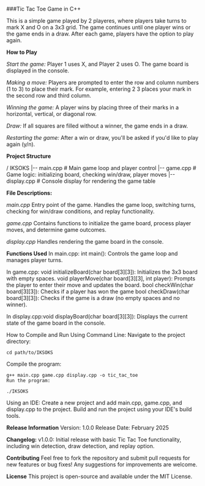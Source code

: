 ###Tic Tac Toe Game in C++

This is a simple game played by 2 playeres, where players take turns to mark X and O on a 3x3 grid. The game continues until one player wins or the game ends in a draw. After each game, players have the option to play again.

**How to Play**

_Start the game:_
Player 1 uses X, and Player 2 uses O.
The game board is displayed in the console.

_Making a move:_
Players are prompted to enter the row and column numbers (1 to 3) to place their mark.
For example, entering 2 3 places your mark in the second row and third column.

_Winning the game:_
A player wins by placing three of their marks in a horizontal, vertical, or diagonal row.

_Draw:_
If all squares are filled without a winner, the game ends in a draw.

_Restarting the game:_
After a win or draw, you'll be asked if you'd like to play again (y/n).

**Project Structure**

/ IKSOKS
|-- main.cpp         # Main game loop and player control
|-- game.cpp         # Game logic: initializing board, checking win/draw, player moves
|-- display.cpp      # Console display for rendering the game table

**File Descriptions:**

_main.cpp_
Entry point of the game.
Handles the game loop, switching turns, checking for win/draw conditions, and replay functionality.

_game.cpp_
Contains functions to initialize the game board, process player moves, and determine game outcomes.

_display.cpp_
Handles rendering the game board in the console.

**Functions Used**
In main.cpp:
int main(): Controls the game loop and manages player turns.

In game.cpp:
void initializeBoard(char board[3][3]): Initializes the 3x3 board with empty spaces.
void playerMove(char board[3][3], int player): Prompts the player to enter their move and updates the board.
bool checkWin(char board[3][3]): Checks if a player has won the game
bool checkDraw(char board[3][3]): Checks if the game is a draw (no empty spaces and no winner).

In display.cpp:void displayBoard(char board[3][3]): Displays the current state of the game board in the console.

How to Compile and Run
Using Command Line:
Navigate to the project directory:
```
cd path/to/IKSOKS
```
Compile the program:
```
g++ main.cpp game.cpp display.cpp -o tic_tac_toe
Run the program:

./IKSOKS
```
Using an IDE:
Create a new project and add main.cpp, game.cpp, and display.cpp to the project.
Build and run the project using your IDE's build tools.

**Release Information**
Version: 1.0.0
Release Date: February 2025

**Changelog:**
v1.0.0: Initial release with basic Tic Tac Toe functionality, including win detection, draw detection, and replay option.

**Contributing**
Feel free to fork the repository and submit pull requests for new features or bug fixes! Any suggestions for improvements are welcome.

**License**
This project is open-source and available under the MIT License.

